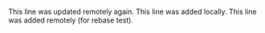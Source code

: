 This line was updated remotely again.
This line was added locally.
This line was added remotely (for rebase test).

